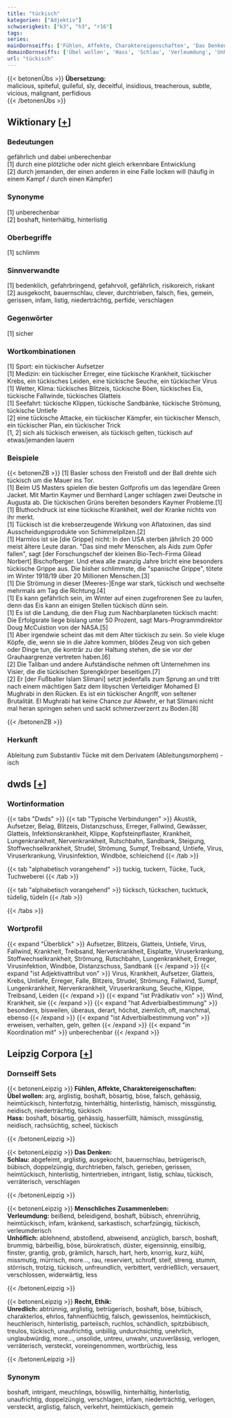 ```yaml
---
title: "tückisch"
kategorien: ["Adjektiv"]
schwierigkeit: ["k3", "h3", "r16"]
tags:
series:
mainDornseiffs: ['Fühlen, Affekte, Charaktereigenschaften', 'Das Denken', 'Menschliches Zusammenleben', 'Recht, Ethik']
domainDornseiffs: ['Übel wollen', 'Hass', 'Schlau', 'Verleumdung', 'Unhöflich', 'Unredlich']
url: "tückisch"
---
```


{{< betonenÜbs >}}
**Übersetzung:**  
malicious, spiteful, guileful, sly, deceitful, insidious, treacherous, subtle, vicious, malignant, perfidious  
{{< /betonenÜbs >}}

## Wiktionary [[+](https://de.wiktionary.org/wiki/tückisch)]

### Bedeutungen
gefährlich und dabei unberechenbar  
[1] durch eine plötzliche oder nicht gleich erkennbare Entwicklung  
[2] durch jemanden, der einen anderen in eine Falle locken will (häufig in einem Kampf / durch einen Kämpfer)  

### Synonyme
[1] unberechenbar  
[2] boshaft, hinterhältig, hinterlistig  

### Oberbegriffe
[1] schlimm  

### Sinnverwandte
[1] bedenklich, gefahrbringend, gefahrvoll, gefährlich, risikoreich, riskant  
[2] ausgekocht, bauernschlau, clever, durchtrieben, falsch, fies, gemein, gerissen, infam, listig, niederträchtig, perfide, verschlagen  

### Gegenwörter
[1] sicher  

### Wortkombinationen
[1] Sport: ein tückischer Aufsetzer  
[1] Medizin: ein tückischer Erreger, eine tückische Krankheit, tückischer Krebs, ein tückisches Leiden, eine tückische Seuche, ein tückischer Virus  
[1] Wetter, Klima: tückisches Blitzeis, tückische Böen, tückisches Eis, tückische Fallwinde, tückisches Glatteis  
[1] Seefahrt: tückische Klippen, tückische Sandbänke, tückische Strömung, tückische Untiefe  
[2] eine tückische Attacke, ein tückischer Kämpfer, ein tückischer Mensch, ein tückischer Plan, ein tückischer Trick  
[1, 2] sich als tückisch erweisen, als tückisch gelten, tückisch auf etwas/jemanden lauern  

### Beispiele
{{< betonenZB >}}
[1] Basler schoss den Freistoß und der Ball drehte sich tückisch um die Mauer ins Tor.  
[1] Beim US Masters spielen die besten Golfprofis um das legendäre Green Jacket. Mit Martin Kaymer und Bernhard Langer schlagen zwei Deutsche in Augusta ab. Die tückischen Grüns bereiten besonders Kaymer Probleme.[1]  
[1] Bluthochdruck ist eine tückische Krankheit, weil der Kranke nichts von ihr merkt.  
[1] Tückisch ist die krebserzeugende Wirkung von Aflatoxinen, das sind Ausscheidungsprodukte von Schimmelpilzen.[2]  
[1] Harmlos ist sie [die Grippe] nicht: In den USA sterben jährlich 20 000 meist ältere Leute daran. "Das sind mehr Menschen, als Aids zum Opfer fallen", sagt [der Forschungschef der kleinen Bio-Tech-Firma Gilead Norbert] Bischofberger. Und etwa alle zwanzig Jahre bricht eine besonders tückische Grippe aus. Die bisher schlimmste, die "spanische Grippe", tötete im Winter 1918/19 über 20 Millionen Menschen.[3]  
[1] Die Strömung in dieser [Meeres-]Enge war stark, tückisch und wechselte mehrmals am Tag die Richtung.[4]  
[1] Es kann gefährlich sein, im Winter auf einen zugefrorenen See zu laufen, denn das Eis kann an einigen Stellen tückisch dünn sein.  
[1] Es ist die Landung, die den Flug zum Nachbarplaneten tückisch macht: Die Erfolgsrate liege bislang unter 50 Prozent, sagt Mars-Programmdirektor Doug McCuistion von der NASA.[5]  
[1] Aber irgendwie scheint das mit dem Alter tückisch zu sein. So viele kluge Köpfe, die, wenn sie in die Jahre kommen, blödes Zeug von sich geben oder Dinge tun, die konträr zu der Haltung stehen, die sie vor der Grauhaargrenze vertreten haben.[6]  
[2] Die Taliban und andere Aufständische nehmen oft Unternehmen ins Visier, die die tückischen Sprengkörper beseitigen.[7]  
[2] Er [der Fußballer Islam Slimani] setzt jedenfalls zum Sprung an und tritt nach einem mächtigen Satz dem libyschen Verteidiger Mohamed El Mughrabi in den Rücken. Es ist ein tückischer Angriff, von seltener Brutalität. El Mughrabi hat keine Chance zur Abwehr, er hat Slimani nicht mal heran springen sehen und sackt schmerzverzerrt zu Boden.[8]  

{{< /betonenZB >}}
### Herkunft
Ableitung zum Substantiv Tücke mit dem Derivatem (Ableitungsmorphem) -isch  



## dwds [[+](https://www.dwds.de/wb/tückisch)]

### Wortinformation
{{< tabs "Dwds" >}}
{{< tab "Typische Verbindungen" >}}
Akustik, Aufsetzer, Belag, Blitzeis, Distanzschuss, Erreger, Fallwind, Gewässer, Glatteis, Infektionskrankheit, Klippe, Kopfsteinpflaster, Krankheit, Lungenkrankheit, Nervenkrankheit, Rutschbahn, Sandbank, Steigung, Stoffwechselkrankheit, Strudel, Strömung, Sumpf, Treibsand, Untiefe, Virus, Viruserkrankung, Virusinfektion, Windböe, schleichend
{{< /tab >}}

{{< tab "alphabetisch vorangehend" >}}
tuckig, tuckern, Tücke, Tuck, Tuchweberei
{{< /tab >}}

{{< tab "alphabetisch vorangehend" >}}
tücksch, tückschen, tucktuck, tüdelig, tüdeln
{{< /tab >}}

{{< /tabs >}}

### Wortprofil
{{< expand "Überblick" >}} Aufsetzer, Blitzeis, Glatteis, Untiefe, Virus, Fallwind, Krankheit, Treibsand, Nervenkrankheit, Eisplatte, Viruserkrankung, Stoffwechselkrankheit, Strömung, Rutschbahn, Lungenkrankheit, Erreger, Virusinfektion, Windböe, Distanzschuss, Sandbank {{< /expand >}}
{{< expand "ist Adjektivattribut von" >}} Virus, Krankheit, Aufsetzer, Glatteis, Krebs, Untiefe, Erreger, Falle, Blitzeis, Strudel, Strömung, Fallwind, Sumpf, Lungenkrankheit, Nervenkrankheit, Viruserkrankung, Seuche, Klippe, Treibsand, Leiden {{< /expand >}}
{{< expand "ist Prädikativ von" >}} Wind, Krankheit, sie {{< /expand >}}
{{< expand "hat Adverbialbestimmung" >}} besonders, bisweilen, überaus, derart, höchst, ziemlich, oft, manchmal, ebenso {{< /expand >}}
{{< expand "ist Adverbialbestimmung von" >}} erweisen, verhalten, geln, gelten {{< /expand >}}
{{< expand "in Koordination mit" >}} unberechenbar {{< /expand >}}

## Leipzig Corpora [[+](https://corpora.uni-leipzig.de/en/res?word=tückisch&corpusId=deu_newscrawl-public_2018)]

### Dornseiff Sets
{{< betonenLeipzig >}}
**Fühlen, Affekte, Charaktereigenschaften:**  
**Übel wollen:** arg, arglistig, boshaft, bösartig, böse, falsch, gehässig, heimtückisch, hinterfotzig, hinterhältig, hinterlistig, hämisch, missgünstig, neidisch, niederträchtig, tückisch  
**Hass:** boshaft, bösartig, gehässig, hasserfüllt, hämisch, missgünstig, neidisch, rachsüchtig, scheel, tückisch  

{{< /betonenLeipzig >}}


{{< betonenLeipzig >}}
**Das Denken:**  
**Schlau:** abgefeimt, arglistig, ausgekocht, bauernschlau, betrügerisch, bübisch, doppelzüngig, durchtrieben, falsch, gerieben, gerissen, heimtückisch, hinterlistig, hintertrieben, intrigant, listig, schlau, tückisch, verräterisch, verschlagen  

{{< /betonenLeipzig >}}


{{< betonenLeipzig >}}
**Menschliches Zusammenleben:**  
**Verleumdung:** beißend, beleidigend, boshaft, bübisch, ehrenrührig, heimtückisch, infam, kränkend, sarkastisch, scharfzüngig, tückisch, verleumderisch  
**Unhöflich:** ablehnend, abstoßend, abweisend, anzüglich, barsch, boshaft, brummig, bärbeißig, böse, bürokratisch, düster, eigensinnig, einsilbig, finster, grantig, grob, grämlich, harsch, hart, herb, knorrig, kurz, kühl, missmutig, mürrisch, more..., rau, reserviert, schroff, steif, streng, stumm, störrisch, trotzig, tückisch, unfreundlich, verbittert, verdrießlich, versauert, verschlossen, widerwärtig, less  

{{< /betonenLeipzig >}}


{{< betonenLeipzig >}}
**Recht, Ethik:**  
**Unredlich:** abtrünnig, arglistig, betrügerisch, boshaft, böse, bübisch, charakterlos, ehrlos, fahnenflüchtig, falsch, gewissenlos, heimtückisch, heuchlerisch, hinterlistig, parteiisch, ruchlos, schändlich, spitzbübisch, treulos, tückisch, unaufrichtig, unbillig, undurchsichtig, unehrlich, unglaubwürdig, more..., unsolide, untreu, unwahr, unzuverlässig, verlogen, verräterisch, versteckt, voreingenommen, wortbrüchig, less  

{{< /betonenLeipzig >}}

### Synonym
boshaft, intrigant, meuchlings, böswillig, hinterhältig, hinterlistig, unaufrichtig, doppelzüngig, verschlagen, infam, niederträchtig, verlogen, versteckt, arglistig, falsch, verkehrt, heimtückisch, gemein

